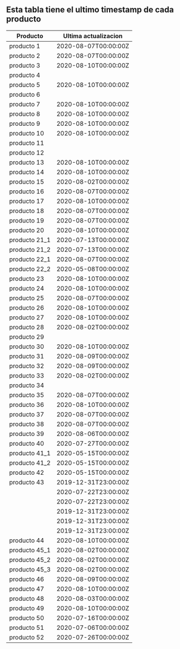## Esta tabla tiene el ultimo timestamp de cada producto
|Producto|Ultima actualizacion |
|------ |------ |
|producto 1|2020-08-07T00:00:00Z|
|producto 2|2020-08-07T00:00:00Z|
|producto 3|2020-08-10T00:00:00Z|
|producto 4|
|producto 5|2020-08-10T00:00:00Z|
|producto 6|
|producto 7|2020-08-10T00:00:00Z|
|producto 8|2020-08-10T00:00:00Z|
|producto 9|2020-08-10T00:00:00Z|
|producto 10|2020-08-10T00:00:00Z|
|producto 11|
|producto 12|
|producto 13|2020-08-10T00:00:00Z|
|producto 14|2020-08-10T00:00:00Z|
|producto 15|2020-08-02T00:00:00Z|
|producto 16|2020-08-07T00:00:00Z|
|producto 17|2020-08-10T00:00:00Z|
|producto 18|2020-08-07T00:00:00Z|
|producto 19|2020-08-07T00:00:00Z|
|producto 20|2020-08-10T00:00:00Z|
|producto 21_1|2020-07-13T00:00:00Z|
|producto 21_2|2020-07-13T00:00:00Z|
|producto 22_1|2020-08-07T00:00:00Z|
|producto 22_2|2020-05-08T00:00:00Z|
|producto 23|2020-08-10T00:00:00Z|
|producto 24|2020-08-10T00:00:00Z|
|producto 25|2020-08-07T00:00:00Z|
|producto 26|2020-08-10T00:00:00Z|
|producto 27|2020-08-10T00:00:00Z|
|producto 28|2020-08-02T00:00:00Z|
|producto 29|
|producto 30|2020-08-10T00:00:00Z|
|producto 31|2020-08-09T00:00:00Z|
|producto 32|2020-08-09T00:00:00Z|
|producto 33|2020-08-02T00:00:00Z|
|producto 34|
|producto 35|2020-08-07T00:00:00Z|
|producto 36|2020-08-10T00:00:00Z|
|producto 37|2020-08-07T00:00:00Z|
|producto 38|2020-08-07T00:00:00Z|
|producto 39|2020-08-06T00:00:00Z|
|producto 40|2020-07-27T00:00:00Z|
|producto 41_1|2020-05-15T00:00:00Z|
|producto 41_2|2020-05-15T00:00:00Z|
|producto 42|2020-05-15T00:00:00Z|
|producto 43|2019-12-31T23:00:00Z|
| |2020-07-22T23:00:00Z|
| |2020-07-22T23:00:00Z|
| |2019-12-31T23:00:00Z|
| |2019-12-31T23:00:00Z|
| |2019-12-31T23:00:00Z|
|producto 44|2020-08-10T00:00:00Z|
|producto 45_1|2020-08-02T00:00:00Z|
|producto 45_2|2020-08-02T00:00:00Z|
|producto 45_3|2020-08-02T00:00:00Z|
|producto 46|2020-08-09T00:00:00Z|
|producto 47|2020-08-10T00:00:00Z|
|producto 48|2020-08-03T00:00:00Z|
|producto 49|2020-08-10T00:00:00Z|
|producto 50|2020-07-16T00:00:00Z|
|producto 51|2020-07-06T00:00:00Z|
|producto 52|2020-07-26T00:00:00Z|
